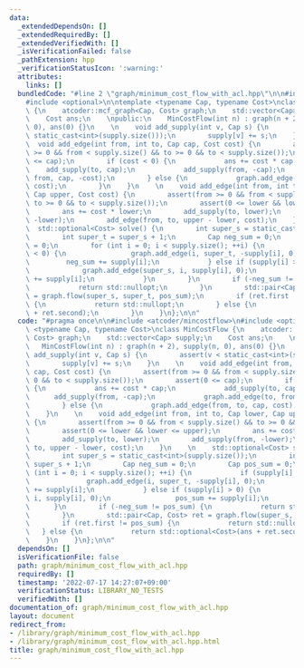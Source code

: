 ```yaml
---
data:
  _extendedDependsOn: []
  _extendedRequiredBy: []
  _extendedVerifiedWith: []
  _isVerificationFailed: false
  _pathExtension: hpp
  _verificationStatusIcon: ':warning:'
  attributes:
    links: []
  bundledCode: "#line 2 \"graph/minimum_cost_flow_with_acl.hpp\"\n\n#include <atcoder/mincostflow>\n\
    #include <optional>\n\ntemplate <typename Cap, typename Cost>\nclass MinCostFlow\
    \ {\n    atcoder::mcf_graph<Cap, Cost> graph;\n    std::vector<Cap> supply;\n\
    \    Cost ans;\n    \npublic:\n    MinCostFlow(int n) : graph(n + 2), supply(n,\
    \ 0), ans(0) {}\n    \n    void add_supply(int v, Cap s) {\n        assert(v <\
    \ static_cast<int>(supply.size()));\n        supply[v] += s;\n    }\n    \n  \
    \  void add_edge(int from, int to, Cap cap, Cost cost) {\n        assert(from\
    \ >= 0 && from < supply.size() && to >= 0 && to < supply.size());\n        assert(0\
    \ <= cap);\n        if (cost < 0) {\n            ans += cost * cap;\n        \
    \    add_supply(to, cap);\n            add_supply(from, -cap);\n            graph.add_edge(to,\
    \ from, cap, -cost);\n        } else {\n            graph.add_edge(from, to, cap,\
    \ cost);\n        }\n    }\n    \n    void add_edge(int from, int to, Cap lower,\
    \ Cap upper, Cost cost) {\n        assert(from >= 0 && from < supply.size() &&\
    \ to >= 0 && to < supply.size());\n        assert(0 <= lower && lower <= upper);\n\
    \        ans += cost * lower;\n        add_supply(to, lower);\n        add_supply(from,\
    \ -lower);\n        add_edge(from, to, upper - lower, cost);\n    }\n    \n  \
    \  std::optional<Cost> solve() {\n        int super_s = static_cast<int>(supply.size());\n\
    \        int super_t = super_s + 1;\n        Cap neg_sum = 0;\n        Cap pos_sum\
    \ = 0;\n        for (int i = 0; i < supply.size(); ++i) {\n            if (supply[i]\
    \ < 0) {\n                graph.add_edge(i, super_t, -supply[i], 0);\n       \
    \         neg_sum += supply[i];\n            } else if (supply[i] > 0) {\n   \
    \             graph.add_edge(super_s, i, supply[i], 0);\n                pos_sum\
    \ += supply[i];\n            }\n        }\n        if (-neg_sum != pos_sum) {\n\
    \            return std::nullopt;\n        }\n        std::pair<Cap, Cost> ret\
    \ = graph.flow(super_s, super_t, pos_sum);\n        if (ret.first != pos_sum)\
    \ {\n            return std::nullopt;\n        } else {\n            return std::optional<Cost>(ans\
    \ + ret.second);\n        }\n    }\n};\n\n"
  code: "#pragma once\n\n#include <atcoder/mincostflow>\n#include <optional>\n\ntemplate\
    \ <typename Cap, typename Cost>\nclass MinCostFlow {\n    atcoder::mcf_graph<Cap,\
    \ Cost> graph;\n    std::vector<Cap> supply;\n    Cost ans;\n    \npublic:\n \
    \   MinCostFlow(int n) : graph(n + 2), supply(n, 0), ans(0) {}\n    \n    void\
    \ add_supply(int v, Cap s) {\n        assert(v < static_cast<int>(supply.size()));\n\
    \        supply[v] += s;\n    }\n    \n    void add_edge(int from, int to, Cap\
    \ cap, Cost cost) {\n        assert(from >= 0 && from < supply.size() && to >=\
    \ 0 && to < supply.size());\n        assert(0 <= cap);\n        if (cost < 0)\
    \ {\n            ans += cost * cap;\n            add_supply(to, cap);\n      \
    \      add_supply(from, -cap);\n            graph.add_edge(to, from, cap, -cost);\n\
    \        } else {\n            graph.add_edge(from, to, cap, cost);\n        }\n\
    \    }\n    \n    void add_edge(int from, int to, Cap lower, Cap upper, Cost cost)\
    \ {\n        assert(from >= 0 && from < supply.size() && to >= 0 && to < supply.size());\n\
    \        assert(0 <= lower && lower <= upper);\n        ans += cost * lower;\n\
    \        add_supply(to, lower);\n        add_supply(from, -lower);\n        add_edge(from,\
    \ to, upper - lower, cost);\n    }\n    \n    std::optional<Cost> solve() {\n\
    \        int super_s = static_cast<int>(supply.size());\n        int super_t =\
    \ super_s + 1;\n        Cap neg_sum = 0;\n        Cap pos_sum = 0;\n        for\
    \ (int i = 0; i < supply.size(); ++i) {\n            if (supply[i] < 0) {\n  \
    \              graph.add_edge(i, super_t, -supply[i], 0);\n                neg_sum\
    \ += supply[i];\n            } else if (supply[i] > 0) {\n                graph.add_edge(super_s,\
    \ i, supply[i], 0);\n                pos_sum += supply[i];\n            }\n  \
    \      }\n        if (-neg_sum != pos_sum) {\n            return std::nullopt;\n\
    \        }\n        std::pair<Cap, Cost> ret = graph.flow(super_s, super_t, pos_sum);\n\
    \        if (ret.first != pos_sum) {\n            return std::nullopt;\n     \
    \   } else {\n            return std::optional<Cost>(ans + ret.second);\n    \
    \    }\n    }\n};\n\n"
  dependsOn: []
  isVerificationFile: false
  path: graph/minimum_cost_flow_with_acl.hpp
  requiredBy: []
  timestamp: '2022-07-17 14:27:07+09:00'
  verificationStatus: LIBRARY_NO_TESTS
  verifiedWith: []
documentation_of: graph/minimum_cost_flow_with_acl.hpp
layout: document
redirect_from:
- /library/graph/minimum_cost_flow_with_acl.hpp
- /library/graph/minimum_cost_flow_with_acl.hpp.html
title: graph/minimum_cost_flow_with_acl.hpp
---
```

